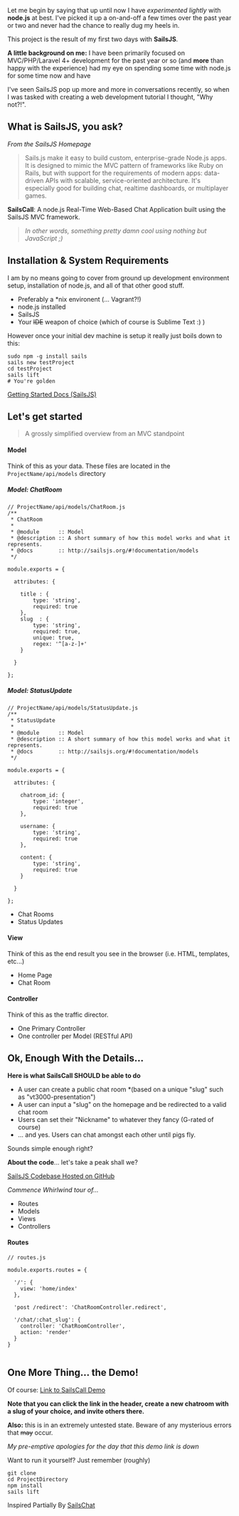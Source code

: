 Let me begin by saying that up until now I have *experimented lightly* with **node.js** at best. I've picked it up a on-and-off a few times over the past year or two and never had the chance to really dug my heels in.

This project is the result of my first two days with **SailsJS**.

**A little background on me:** I have been primarily focused on MVC/PHP/Laravel 4+ development for the past year or so (and **more** than happy with the experience) had my eye on spending some time with node.js for some time now and have 

I've seen SailsJS pop up more and more in conversations recently, so when I was tasked with creating a web development tutorial I thought, "Why not?!".

## What is SailsJS, you ask?

*From the SailsJS Homepage*

> Sails.js make it easy to build custom, enterprise-grade Node.js apps. It is designed to mimic the MVC pattern of frameworks like Ruby on Rails, but with support for the requirements of modern apps: data-driven APIs with scalable, service-oriented architecture. It's especially good for building chat, realtime dashboards, or multiplayer games.

**SailsCall**: A node.js Real-Time Web-Based Chat Application built using the SailsJS MVC framework.

>*In other words, something pretty damn cool using nothing but JavaScript ;)*

## Installation & System Requirements

I am by no means going to cover from ground up development environment setup, installation of node.js, and all of that other good stuff.

* Preferably a *nix environent (... Vagrant?!)
* node.js installed
* SailsJS
* Your ~~IDE~~ weapon of choice (which of course is Sublime Text :) )

However once your initial dev machine is setup it really just boils down to this:

```
sudo npm -g install sails
sails new testProject
cd testProject
sails lift
# You're golden
```

[Getting Started Docs (SailsJS)](http://sailsjs.org/#!getStarted)

## Let's get started

> A grossly simplified overview from an MVC standpoint

#### **M**odel
Think of this as your data. These files are located in the `ProjectName/api/models` directory

##### Model: ChatRoom
```
// ProjectName/api/models/ChatRoom.js
/**
 * ChatRoom
 *
 * @module      :: Model
 * @description :: A short summary of how this model works and what it represents.
 * @docs        :: http://sailsjs.org/#!documentation/models
 */

module.exports = {

  attributes: {

    title : {
        type: 'string',
        required: true
    },
    slug  : {
        type: 'string',
        required: true,
        unique: true,
        regex: '^[a-z-]+'
    }

  }

};
```

##### Model: StatusUpdate

```
// ProjectName/api/models/StatusUpdate.js
/**
 * StatusUpdate
 *
 * @module      :: Model
 * @description :: A short summary of how this model works and what it represents.
 * @docs        :: http://sailsjs.org/#!documentation/models
 */

module.exports = {

  attributes: {

    chatroom_id: {
        type: 'integer',
        required: true
    },

    username: {
        type: 'string',
        required: true
    },

    content: {
        type: 'string',
        required: true
    }

  }

};

```
* Chat Rooms
* Status Updates

#### **V**iew
Think of this as the end result you see in the browser (i.e. HTML, templates, etc...)

* Home Page
* Chat Room

#### **C**ontroller
Think of this as the traffic director.

* One Primary Controller
* One controller per Model (RESTful API)



## Ok, Enough With the Details...

**Here is what SailsCall SHOULD be able to do**

* A user can create a public chat room *(based on a unique "slug" such as "vt3000-presentation")
* A user can input a "slug" on the homepage and be redirected to a valid chat room
* Users can set their "Nickname" to whatever they fancy (G-rated of course)
* ... and yes. Users can chat amongst each other until pigs fly.

Sounds simple enough right?

**About the code**... let's take a peak shall we?

[SailsJS Codebase Hosted on GitHub](https://github.com/erikthedeveloper/sailsjs-the-first-voyage)

*Commence Whirlwind tour of...*

* Routes
* Models
* Views
* Controllers

#### Routes
```
// routes.js

module.exports.routes = {

  '/': {
    view: 'home/index'
  },

  'post /redirect': 'ChatRoomController.redirect',

  '/chat/:chat_slug': {
    controller: 'ChatRoomController',
    action: 'render'
  }
}
  
```

## One More Thing... the Demo!
Of course: [Link to SailsCall Demo](http://sailscall.erikaybar.name/chat/from-blog-post)

**Note that you can click the link in the header, create a new chatroom with a slug of your choice, and invite others there.**

**Also:** this is in an extremely untested state. Beware of any mysterious errors that ~~may~~ occur.

*My pre-emptive apologies for the day that this demo link is down*

Want to run it yourself? Just remember (roughly)

```
git clone
cd ProjectDirectory
npm install
sails lift
```

Inspired Partially By [SailsChat](https://github.com/sethetter/sails-chat)
